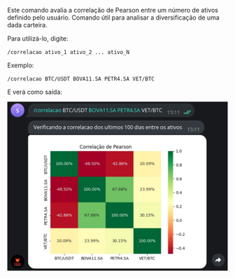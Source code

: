 Este comando avalia a correlação de Pearson entre
um número de ativos definido pelo usuário. Comando 
útil para analisar a diversificação de uma dada carteira. 

Para utilizá-lo, digite: 

```console
/correlacao ativo_1 ativo_2 ... ativo_N
```

Exemplo: 

```console
/correlacao BTC/USDT BOVA11.SA PETR4.SA VET/BTC
```

E verá como saída: 

![](/img/correlacao.png)